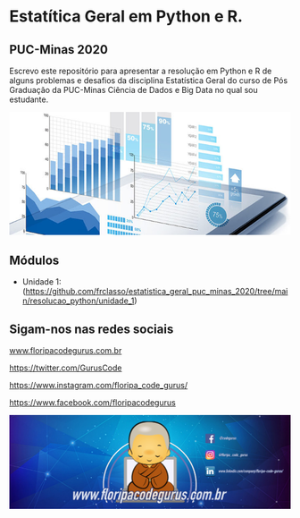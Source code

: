 Estatítica Geral em Python e R.
===============================

PUC-Minas 2020
--------------

Escrevo este repositório para apresentar a resolução em Python e R de alguns problemas e desafios
da disciplina Estatística Geral do curso de Pós Graduação da PUC-Minas Ciência de Dados e Big Data
no qual sou estudante.

![Image](https://github.com/frclasso/estatistica_geral_puc_minas_2020/blob/main/imagem.jpg)



Módulos
-------
- Unidade 1: (https://github.com/frclasso/estatistica_geral_puc_minas_2020/tree/main/resolucao_python/unidade_1)

Sigam-nos nas redes sociais
----------------------------

www.floripacodegurus.com.br

https://twitter.com/GurusCode

https://www.instagram.com/floripa_code_gurus/

https://www.facebook.com/floripacodegurus

![Image](https://github.com/frclasso/1st_Step_Python_Fabio_Classo/blob/master/banner_twitter_2020.png)
